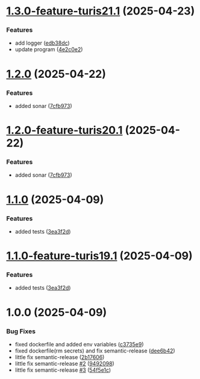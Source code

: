 # [1.3.0-feature-turis21.1](https://github.com/turis-org/PLACES/compare/v1.2.0...v1.3.0-feature-turis21.1) (2025-04-23)


### Features

* add logger ([edb38dc](https://github.com/turis-org/PLACES/commit/edb38dced507c22720bcc08c0307af506cedd5b0))
* update program ([4e2c0e2](https://github.com/turis-org/PLACES/commit/4e2c0e29ec76587cbe548554e0402c9e46bd0365))

# [1.2.0](https://github.com/turis-org/PLACES/compare/v1.1.0...v1.2.0) (2025-04-22)


### Features

* added sonar ([7cfb973](https://github.com/turis-org/PLACES/commit/7cfb9738a7b51cf7e3284393ce12c08862f545f6))

# [1.2.0-feature-turis20.1](https://github.com/turis-org/PLACES/compare/v1.1.0...v1.2.0-feature-turis20.1) (2025-04-22)


### Features

* added sonar ([7cfb973](https://github.com/turis-org/PLACES/commit/7cfb9738a7b51cf7e3284393ce12c08862f545f6))

# [1.1.0](https://github.com/turis-org/PLACES/compare/v1.0.0...v1.1.0) (2025-04-09)


### Features

* added tests ([3ea3f2d](https://github.com/turis-org/PLACES/commit/3ea3f2d42329469d86de06eecfbdb1aa1b615fd4))

# [1.1.0-feature-turis19.1](https://github.com/turis-org/PLACES/compare/v1.0.0...v1.1.0-feature-turis19.1) (2025-04-09)


### Features

* added tests ([3ea3f2d](https://github.com/turis-org/PLACES/commit/3ea3f2d42329469d86de06eecfbdb1aa1b615fd4))

# 1.0.0 (2025-04-09)


### Bug Fixes

* fixed dockerfile and added env variables ([c3735e9](https://github.com/turis-org/PLACES/commit/c3735e9055c252aa8979e5c3392b52df0ec74990))
* fixed dockerfile(rm secrets) and fix semantic-release ([dee6b42](https://github.com/turis-org/PLACES/commit/dee6b42bdaeed2794dbaaa19133b24ab05edea9e))
* little fix semantic-release ([2b17606](https://github.com/turis-org/PLACES/commit/2b1760645b547e587269a7667572d9331847cbe9))
* little fix semantic-release [#2](https://github.com/turis-org/PLACES/issues/2) ([9492098](https://github.com/turis-org/PLACES/commit/949209898d4da86d970772f6f19add4986ec8f40))
* little fix semantic-release [#3](https://github.com/turis-org/PLACES/issues/3) ([54f5e1c](https://github.com/turis-org/PLACES/commit/54f5e1c46dbd36659628257f99af706698a3cfbd))
